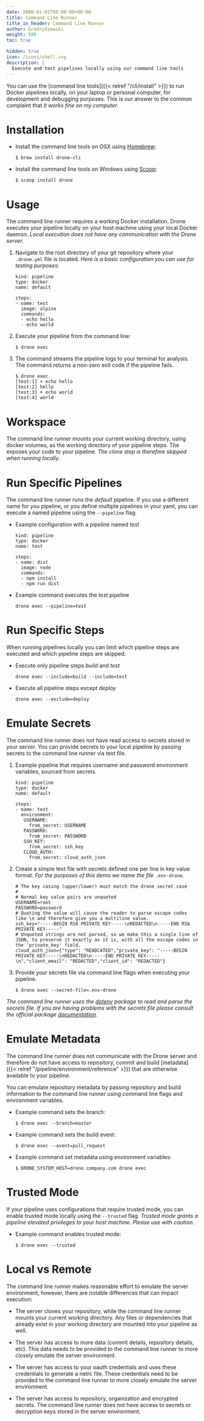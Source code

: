 ```yaml
---
date: 2000-01-01T00:00:00+00:00
title: Command Line Runner
title_in_header: Command Line Runner
author: bradrydzewski
weight: 500
toc: true

hidden: true
icon: /icons/shell.svg
description: |
  Execute and test pipelines locally using our command line tools
---
```


You can use the [command line tools]({{< relref "/cli/install" >}}) to run Docker pipelines locally, on your laptop or personal computer, for development and debugging purposes. This is our answer to the common complaint that _it works fine on my computer_.

# Installation

* Install the command line tools on OSX using [Homebrew](https://brew.sh/):
  ```
  $ brew install drone-cli
  ```

* Install the command line tools on Windows using [Scoop](https://scoop.sh/):
  ```
  $ scoop install drone
  ```

# Usage

The command line runner requires a working Docker installation. Drone executes your pipeline locally on your host machine using your local Docker daemon. _Local execution does not have any communication with the Drone server._

1. Navigate to the root directory of your git repository where your `.drone.yml` file is located. _Here is a basic configuration you can use for testing purposes:_
   ```
   kind: pipeline
   type: docker
   name: default
   
   steps:
   - name: test
     image: alpine
     commands:
     - echo hello
     - echo world
   ```

2. Execute your pipeline from the command line:
   ```
   $ drone exec
   ```

3. The command streams the pipeline logs to your terminal for analysis. The command returns a non-zero exit code if the pipeline fails.
   ```
   $ drone exec
   [test:1] + echo hello
   [test:2] hello
   [test:3] + echo world
   [test:4] world
   ```



<!-- * Example Go configuration:
   ```
   kind: pipeline
   type: docker
   name: default
   
   steps:
   - name: test
     image: golang
     commands:
     - go test -v
   ```

* Example Node configuration:

   ```
   kind: pipeline
   type: docker
   name: default
   
   steps:
   - name: test
     image: node
     commands:
     - npm install
     - npm test
   ``` -->

# Workspace

The command line runner mounts your current working directory, using docker volumes, as the working directory of your pipeline steps. The exposes your code to your pipeline. _The clone step is therefore skipped when running locally._

# Run Specific Pipelines

The command line runner runs the _default_ pipeline. If you use a different name for you pipeline, or you define multiple pipelines in your yaml, you can execute a named pipeline using the `--pipeline` flag.

* Example configuration with a pipeline named _test_
  ```
  kind: pipeline
  type: docker
  name: test

  steps:
  - name: dist
    image: node
    commands:
    - npm install
    - npm run dist
  ```

* Example command executes the _test_ pipeline

  ```
  drone exec --pipeline=test
  ```

# Run Specific Steps

When running pipelines locally you can limit which pipeline steps are executed and which pipeline steps are skipped.

* Execute only pipeline steps _build_ and _test_
   ```
   drone exec --include=build --include=test
   ```

* Execute all pipeline steps except _deploy_
   ```
   drone exec --exclude=deploy
   ```

# Emulate Secrets

The command line runner does not have read access to secrets stored in your server. You can provide secrets to your local pipeline by passing secrets to the command line runner via text file.

1. Example pipeline that requires username and password environment variables, sourced from secrets.
   ```
   kind: pipeline
   type: docker
   name: default

   steps:
   - name: test
     environment:
      USERNAME:
        from_secret: USERNAME
      PASSWORD:
        from_secret: PASSWORD
      SSH_KEY:
        from_secret: ssh_key
      CLOUD_AUTH:
        from_secret: cloud_auth_json
   ```
1. Create a simple text file with secrets defined one per line in key value format. _For the purposes of this demo we name the file `.env-drone`._
   ```
   # The key casing (upper/lower) must match the drone secret case
   #
   # Normal key value pairs are unquoted
   USERNAME=root
   PASSWORD=password
   # Quoting the value will cause the reader to parse escape codes like \n and therefore give you a multiline value.
   ssh_key="-----BEGIN RSA PRIVATE KEY-----\nREDACTED\n-----END RSA PRIVATE KEY-----"
   # Unquoted strings are not parsed, so we make this a single line of JSON, to preserve it exactly as it is, with all the escape codes in the 'private_key' field.
   cloud_auth_json={"type": "READCATED","private_key": "-----BEGIN PRIVATE KEY-----\nREDACTED\n-----END PRIVATE KEY-----\n","client_email": "REDACTED","client_id": "REDACTED"}
   ```

2. Provide your secrets file via command line flags when executing your pipeline.
   ```
   $ drone exec --secret-file=.env-drone
   ```

_The command line runner uses the [dotenv](https://github.com/joho/godotenv) package to read and parse the secrets file. If you are having problems with the secrets file please consult the official package [documentation](https://github.com/joho/godotenv)._

# Emulate Metadata

The command line runner does not communicate with the Drone server and therefore do not have access to repository, commit and build [metadata]({{< relref "/pipeline/environment/reference" >}}) that are otherwise available to your pipeline.

You can emulate repository metadata by passing repository and build information to the command line runner using command line flags and environment variables.

* Example command sets the branch:
   ```
   $ drone exec --branch=master
   ```

* Example command sets the build event:
   ```
   $ drone exec --event=pull_request
   ```

* Example command set metadata using environment variables:
  ```
  $ DRONE_SYSTEM_HOST=drone.company.com drone exec
  ```

# Trusted Mode

If your pipeline uses configurations that require trusted mode, you can enable trusted mode locally using the `--trusted` flag. _Trusted mode grants a pipeline elevated privileges to your host machine. Please use with caution._

* Example command enables trusted mode:

  ```
  $ drone exec --trusted
  ```

# Local vs Remote

The command line runner makes reasonable effort to emulate the server environment, however, there are notable differences that can impact execution:

* The server clones your repository, while the command line runner mounts your current working directory.  Any files or dependencies that already exist in your working directory are mounted into your pipeline as well.

* The server has access to more data (commit details, repository details, etc). This data needs to be provided to the command line runner to more closely emulate the server environment.

* The server has access to your oauth credentials and uses these credentials to generate a netrc file. These credentials need to be provided to the command line runner to more closely emulate the server environment. 

* The server has access to repository, organization and encrypted secrets. The command line runner does not have access to secrets or decryption keys stored in the server environment.
